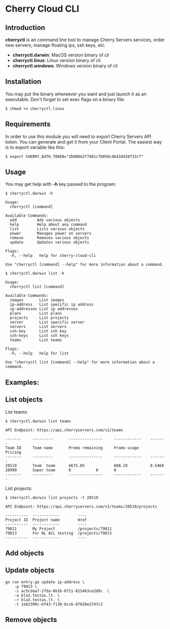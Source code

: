 Cherry Cloud CLI
================

Introduction
------------

**cherryctl** is an command line tool to manage Cherry Servers services, order new servers, manage floating ips, ssh keys, etc.

* __cherryctl.darwin__: MacOS version binary of cli
* __cherryctl.linux__: Linux version binary of cli
* __cherryctl.windows__: Windows version binary of cli

Installation
------------

You may put the binary whereever you want and just launch it as an executable. Don't forget to set exec flags on a binary file:

```
$ chmod +x cherryctl.linux
```

Requirements
------------

In order to use this module you will need to export Cherry Servers API token. You can generate and get it from your Client Portal. The easiest way is to export variable like this:

```
$ export CHERRY_AUTH_TOKEN="2b00042f7481c7b056c4b410d28f33cf"
```

Usage
-----

You may get help with __-h__ key passed to the program:

```
$ cherryctl.darwin -h

Usage:
  cherryctl [command]

Available Commands:
  add         Ads various objects
  help        Help about any command
  list        Lists various objects
  power       Manages power on servers
  remove      Removes various objects
  update      Updates various objects

Flags:
  -h, --help   help for cherry-cloud-cli

Use "cherryctl [command] --help" for more information about a command.
```

```
$ cherryctl.darwin list -h

Usage:
  cherryctl list [command]

Available Commands:
  images       List images
  ip-address   List specific ip address
  ip-addresses List ip addresses
  plans        List plans
  projects     List projects
  server       List specific server
  servers      List servers
  ssh-key      List ssh key
  ssh-keys     List ssh keys
  teams        List teams

Flags:
  -h, --help   help for list

Use "cherryctl list [command] --help" for more information about a command.
```

Examples:
---------

List objects
------------

List teams:
```
$ cherryctl.darwin list teams
```

```
API Endpoint: https://api.cherryservers.com/v1/teams

-------		---------		---------------		------------	-------
Team ID		Team name		Promo remaining		Promo usage	    Pricing
-------		---------		---------------		------------	-------
28519		Team  team	    6675.05	     		608.29	    	0.5468
28990		Super team		0			0		0
-------		---------		---------------		------------	-------
```

List projects:

```
$ cherryctl.darwin list projects -t 28519

API Endpoint: https://api.cherryservers.com/v1/teams/28519/projects

----------	------------		----
Project ID	Project name		Href
----------	------------		----
79811		My Project		    /projects/79811
79813		For NL ACL testing	/projects/79813
----------	------------		----
```


Add objects
-----------


Update objects
--------------
```
go run entry.go update ip-address \ 
    -p 79813 \ 
    -i ac5cdaa7-2fda-6b1b-6711-8154b3ce2d8c  \
    -a bla3.testas.lt. \ 
    -r bla3.testas.lt. \ 
    -t 1e62399c-bf43-f130-bcc6-07620e2747c2

```



Remove objects
--------------
